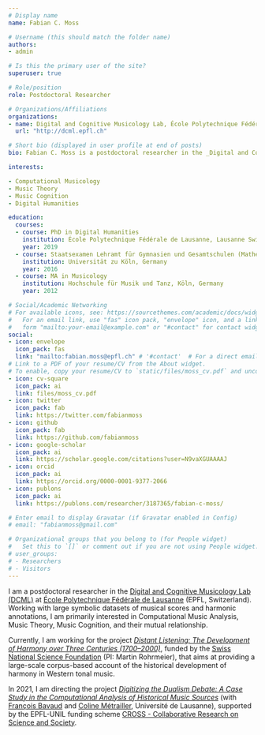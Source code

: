 ```yaml
---
# Display name
name: Fabian C. Moss

# Username (this should match the folder name)
authors:
- admin

# Is this the primary user of the site?
superuser: true

# Role/position
role: Postdoctoral Researcher

# Organizations/Affiliations
organizations:
- name: Digital and Cognitive Musicology Lab, École Polytechnique Fédérale de Lausanne
  url: "http://dcml.epfl.ch"

# Short bio (displayed in user profile at end of posts)
bio: Fabian C. Moss is a postdoctoral researcher in the _Digital and Cognitive Musicology Lab_ (DCML) at École Polytechnique Fédérale de Lausanne (EPFL, Switzerland). He was born in Cologne, Germany, and studied Mathematics and Educational Studies at University of Cologne, and Music Education (Major Piano) and Musicology at Hochschule für Musik und Tanz, Köln. Working with large symbolic datasets of musical scores and harmonic annotations, he is primarily interested in Computational Music Analysis, Music Theory, Music Cognition, and their mutual relationship.

interests:

- Computational Musicology
- Music Theory
- Music Cognition
- Digital Humanities

education:
  courses:
  - course: PhD in Digital Humanities
    institution: École Polytechnique Fédérale de Lausanne, Lausanne Switzerland
    year: 2019
  - course: Staatsexamen Lehramt für Gymnasien und Gesamtschulen (Mathematik, Musik, Erziehungswissenschaft)
    institution: Universität zu Köln, Germany
    year: 2016
  - course: MA in Musicology
    institution: Hochschule für Musik und Tanz, Köln, Germany
    year: 2012

# Social/Academic Networking
# For available icons, see: https://sourcethemes.com/academic/docs/widgets/#icons
#   For an email link, use "fas" icon pack, "envelope" icon, and a link in the
#   form "mailto:your-email@example.com" or "#contact" for contact widget.
social:
- icon: envelope
  icon_pack: fas
  link: "mailto:fabian.moss@epfl.ch" # '#contact'  # For a direct email link, use "mailto:test@example.org".
# Link to a PDF of your resume/CV from the About widget.
# To enable, copy your resume/CV to `static/files/moss_cv.pdf` and uncomment the lines below.  
- icon: cv-square
  icon_pack: ai
  link: files/moss_cv.pdf
- icon: twitter
  icon_pack: fab
  link: https://twitter.com/fabianmoss
- icon: github
  icon_pack: fab
  link: https://github.com/fabianmoss
- icon: google-scholar
  icon_pack: ai
  link: https://scholar.google.com/citations?user=N9vaXGUAAAAJ
- icon: orcid
  icon_pack: ai
  link: https://orcid.org/0000-0001-9377-2066
- icon: publons
  icon_pack: ai
  link: https://publons.com/researcher/3187365/fabian-c-moss/

# Enter email to display Gravatar (if Gravatar enabled in Config)
# email: "fabianmoss@gmail.com"

# Organizational groups that you belong to (for People widget)
#   Set this to `[]` or comment out if you are not using People widget.  
# user_groups:
# - Researchers
# - Visitors
---
```


I am a postdoctoral researcher in the [Digital and Cognitive Musicology Lab (DCML)](https://dcml.epfl.ch) at [École Polytechnique Fédérale de Lausanne](https://epfl.ch) (EPFL, Switzerland). Working with large symbolic datasets of musical scores and harmonic annotations, I am primarily interested in Computational Music Analysis, Music Theory, Music Cognition, and their mutual relationship.

Currently, I am working for the project [*Distant Listening: The Development of Harmony over Three Centuries (1700–2000)*](https://dcml.epfl.ch/projects/distant-listening), funded by the [Swiss National Science Foundation](http://www.snf.ch) (PI: Martin Rohrmeier), that aims at providing a large-scale corpus-based account of the historical development of harmony in Western tonal music.

In 2021, I am directing the project [*Digitizing the Dualism Debate: A Case Study in the Computational Analysis of Historical Music Sources*](http://dcmlab.github.io/ddd) (with [François Bavaud](https://www.unil.ch/sli/francoisbavaud) and [Coline Métrailler](https://www.unil.ch/sli/home/menuinst/collaborateurtrices/metrailler-coline.html), Université de Lausanne), supported by the EPFL-UNIL funding scheme [CROSS - Collaborative Research on Science and Society](https://www.epfl.ch/schools/cdh/research-2/cross-collaborative-research-on-science-and-society/).